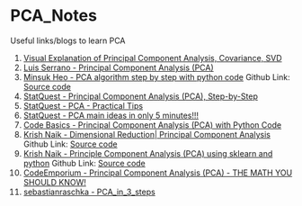 # PCA_Notes
Useful links/blogs to learn PCA


1) [Visual Explanation of Principal Component Analysis, Covariance, SVD](https://www.youtube.com/watch?v=5HNr_j6LmPc)
2) [Luis Serrano - Principal Component Analysis (PCA)](https://www.youtube.com/watch?v=g-Hb26agBFg)
3) [Minsuk Heo - PCA algorithm step by step with python code](https://www.youtube.com/watch?v=xebPVQ1f7nM) 
Github Link: [Source code](https://github.com/minsuk-heo/python_tutorial/blob/master/data_science/pca/PCA.ipynb)
4) [StatQuest - Principal Component Analysis (PCA), Step-by-Step](https://www.youtube.com/watch?v=FgakZw6K1QQ)
5) [StatQuest - PCA - Practical Tips](https://www.youtube.com/watch?v=oRvgq966yZg)
6) [StatQuest - PCA main ideas in only 5 minutes!!!](https://www.youtube.com/watch?v=HMOI_lkzW08)
7) [Code Basics - Principal Component Analysis (PCA) with Python Code](https://www.youtube.com/watch?v=8klqIM9UvAc)
8) [Krish Naik - Dimensional Reduction| Principal Component Analysis](https://www.youtube.com/watch?v=OFyyWcw2cyM&t=526s)
Github Link: [Source code](https://github.com/krishnaik06/Dimesnsionality-Reduction)
10) [Krish Naik - Principle Component Analysis (PCA) using sklearn and python](https://www.youtube.com/watch?v=QdBy02ExhGI&t=14s) 
Github Link: [Source code](https://github.com/krishnaik06/Principle-Component-Analysis)
11) [CodeEmporium - Principal Component Analysis (PCA) - THE MATH YOU SHOULD KNOW!](https://www.youtube.com/watch?v=9oSkUej63yk)
12) [sebastianraschka - PCA_in_3_steps](https://sebastianraschka.com/Articles/2015_pca_in_3_steps.html)

 
